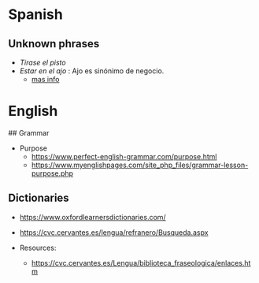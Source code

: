 # Spanish

## Unknown phrases

* *Tirase el pisto*
* *Estar en el ajo* : Ajo es sinónimo de negocio.
    * [mas info](https://spanish.stackexchange.com/questions/18675/cu%C3%A1l-es-el-origen-de-la-expresi%C3%B3n-estar-en-el-ajo)


# English 

## Grammar

* Purpose
    * https://www.perfect-english-grammar.com/purpose.html
    * https://www.myenglishpages.com/site_php_files/grammar-lesson-purpose.php


## Dictionaries

* https://www.oxfordlearnersdictionaries.com/
* https://cvc.cervantes.es/lengua/refranero/Busqueda.aspx

* Resources:
    * https://cvc.cervantes.es/Lengua/biblioteca_fraseologica/enlaces.htm
